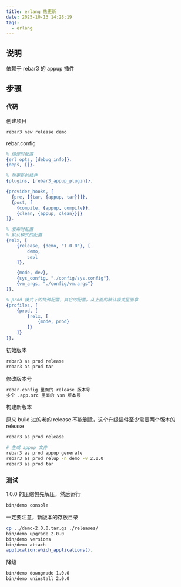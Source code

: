 ```yaml
---
title: erlang 热更新
date: 2025-10-13 14:28:19
tags:
  - erlang
---
```


## 说明

依赖于 rebar3 的 appup 插件

## 步骤

### 代码

创建项目

```sh
rebar3 new release demo
```

rebar.config

```erlang
% 编译时配置
{erl_opts, [debug_info]}.
{deps, []}.

% 热更新的插件
{plugins, [rebar3_appup_plugin]}.

{provider_hooks, [
  {pre, [{tar, {appup, tar}}]},
  {post, [
    {compile, {appup, compile}},
    {clean, {appup, clean}}]}
]}.

% 发布时配置
% 默认模式的配置
{relx, [
    {release, {demo, "1.0.0"}, [
        demo,
        sasl
    ]},

    {mode, dev},
    {sys_config, "./config/sys.config"},
    {vm_args, "./config/vm.args"}
]}.

% prod 模式下的特殊配置，其它的配置，从上面的默认模式里面拿
{profiles, [
    {prod, [
        {relx, [
            {mode, prod}
        ]}
    ]}
]}.
```

初始版本

```sh
rebar3 as prod release
rebar3 as prod tar
```

修改版本号

```sh
rebar.config 里面的 release 版本号
多个 .app.src 里面的 vsn 版本号
```

构建新版本

原来 build 过的老的 release 不能删除，这个升级插件至少需要两个版本的 release

```sh
rebar3 as prod release

# 生成 appup 文件
rebar3 as prod appup generate
rebar3 as prod relup -n demo -v 2.0.0
rebar3 as prod tar
```

### 测试

1.0.0 的压缩包先解压，然后运行

```sh
bin/demo console
```

一定要注意，新版本的存放目录

```sh
cp ../demo-2.0.0.tar.gz ./releases/
bin/demo upgrade 2.0.0
bin/demo versions
bin/demo attach
application:which_applications().
```

降级

```sh
bin/demo downgrade 1.0.0
bin/demo uninstall 2.0.0
```

